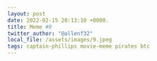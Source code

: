 ```yaml
---
layout: post
date: 2022-02-15 20:13:10 +0000.
title: Meme #9
twitter_author: "@allenf32"
local_file: /assets/images/9.jpeg
tags: captain-phillips movie-meme pirates btc
---
```

